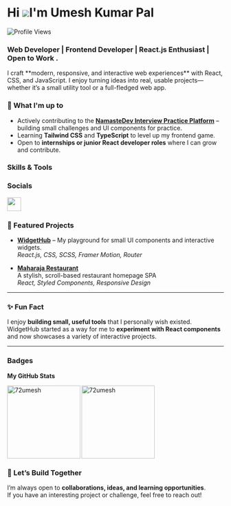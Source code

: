 Hi ![](https://user-images.githubusercontent.com/18350557/176309783-0785949b-9127-417c-8b55-ab5a4333674e.gif)I'm Umesh Kumar Pal
=================================================================================================================================

![Profile Views](https://komarev.com/ghpvc/?username=72umesh&style=flat&color=blue)


<h3>Web Developer | Frontend Developer | React.js Enthusiast | Open to Work .</h3>
I craft **modern, responsive, and interactive web experiences** with React, CSS, and JavaScript. 
I enjoy turning ideas into real, usable projects—whether it’s a small utility tool or a full-fledged web app.  

### 🔭 What I'm up to
- Actively contributing to the [**NamasteDev Interview Practice Platform**](https://namastedev.com/practice?search=&sortBy=default&language=All&difficulty_level=All&status=All&companies=All&tags=All&page=1) – building small challenges and UI components for practice.  
- Learning **Tailwind CSS** and **TypeScript** to level up my frontend game.  
- Open to **internships or junior React developer roles** where I can grow and contribute.


###  Skills & Tools


### Socials
 <a href="https://www.github.com/72umesh" target="_blank" rel="noreferrer"> <picture>
 <source media="(prefers-color-scheme: dark)" srcset="https://raw.githubusercontent.com/danielcranney/readme-generator/main/public/icons/socials/github-dark.svg" /> <source media="(prefers-color-scheme: light)" srcset="https://raw.githubusercontent.com/danielcranney/readme-generator/main/public/icons/socials/github.svg" /> <img src="https://raw.githubusercontent.com/danielcranney/readme-generator/main/public/icons/socials/github.svg" width="32" height="32" /> </picture> </a></p>

 ### 🚀 Featured Projects

- [**WidgetHub**](https://72umesh.github.io/WidgetHub/) –
  My playground for small UI components and interactive widgets.  
  _React.js, CSS, SCSS, Framer Motion, Router_  

- [**Maharaja Restaurant**](https://72umesh.github.io/Maharaja-Restaurant/)  
  A stylish, scroll-based restaurant homepage SPA  
  _React, Styled Components, Responsive Design_

---

### ✨ Fun Fact
I enjoy **building small, useful tools** that I personally wish existed. WidgetHub started as a way for me to **experiment with React components** and now showcases a variety of interactive projects.

---

### Badges

<b>My GitHub Stats</b>

<div>
<img align="left" height="170px" src="https://github-readme-stats.vercel.app/api?username=72umesh&show_icons=true&locale=en&title_color=f97316&text_color=ffffff&icon_color=0891b2&bg_color=000000" alt="72umesh" />
<img align="left" height="170px" src="https://github-readme-stats.vercel.app/api/top-langs?username=72umesh&show_icons=true&locale=en&layout=compact&title_color=f97316&text_color=ffffff&icon_color=0891b2&bg_color=000000" alt="72umesh" />
</div>

<br clear="left"/>

### 💬 Let’s Build Together
I’m always open to **collaborations, ideas, and learning opportunities**.  
If you have an interesting project or challenge, feel free to reach out!
